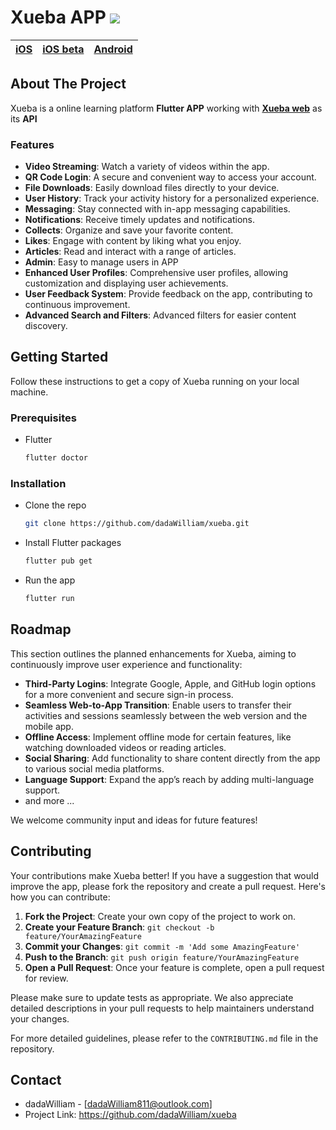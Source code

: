 # Xueba APP ![](https://img.shields.io/badge/flutter-3.13.9-blue?style=for-the-badge&logo=flutter&logoColor=blue)
 
| [iOS](https://apps.apple.com/us/app/%E5%AD%A6%E9%9C%B8%E7%A9%BA%E9%97%B4/id6462957415) | [iOS beta](https://testflight.apple.com/join/7NpmNct5) | [Android](https://xueba.ca/download)  |
|------------|------------|------------|

## About The Project 

Xueba is a online learning platform **Flutter APP** working with **[Xueba web]()** as its **API**

### Features

- **Video Streaming**: Watch a variety of videos within the app.
- **QR Code Login**: A secure and convenient way to access your account.
- **File Downloads**: Easily download files directly to your device.
- **User History**: Track your activity history for a personalized experience.
- **Messaging**: Stay connected with in-app messaging capabilities.
- **Notifications**: Receive timely updates and notifications.
- **Collects**: Organize and save your favorite content.
- **Likes**: Engage with content by liking what you enjoy.
- **Articles**: Read and interact with a range of articles.
- **Admin**: Easy to manage users in APP
- **Enhanced User Profiles**: Comprehensive user profiles, allowing customization and displaying user achievements.
- **User Feedback System**: Provide feedback on the app, contributing to continuous improvement.
- **Advanced Search and Filters**: Advanced filters for easier content discovery.

## Getting Started

Follow these instructions to get a copy of Xueba running on your local machine.

### Prerequisites

- Flutter
  ```sh
  flutter doctor
### Installation
- Clone the repo
  ```sh
  git clone https://github.com/dadaWilliam/xueba.git

- Install Flutter packages
  ```sh
  flutter pub get
- Run the app
  ```sh
  flutter run

## Roadmap
This section outlines the planned enhancements for Xueba, aiming to continuously improve user experience and functionality:

- **Third-Party Logins**: Integrate Google, Apple, and GitHub login options for a more convenient and secure sign-in process.
- **Seamless Web-to-App Transition**: Enable users to transfer their activities and sessions seamlessly between the web version and the mobile app.
- **Offline Access**: Implement offline mode for certain features, like watching downloaded videos or reading articles.
- **Social Sharing**: Add functionality to share content directly from the app to various social media platforms.
- **Language Support**: Expand the app’s reach by adding multi-language support.
- and more ...

We welcome community input and ideas for future features!

## Contributing

Your contributions make Xueba better! If you have a suggestion that would improve the app, please fork the repository and create a pull request. Here's how you can contribute:

1. **Fork the Project**: Create your own copy of the project to work on.
2. **Create your Feature Branch**: `git checkout -b feature/YourAmazingFeature`
3. **Commit your Changes**: `git commit -m 'Add some AmazingFeature'`
4. **Push to the Branch**: `git push origin feature/YourAmazingFeature`
5. **Open a Pull Request**: Once your feature is complete, open a pull request for review.

Please make sure to update tests as appropriate. We also appreciate detailed descriptions in your pull requests to help maintainers understand your changes.

For more detailed guidelines, please refer to the `CONTRIBUTING.md` file in the repository.

## Contact

- dadaWilliam - [dadaWilliam811@outlook.com]
- Project Link: https://github.com/dadaWilliam/xueba
